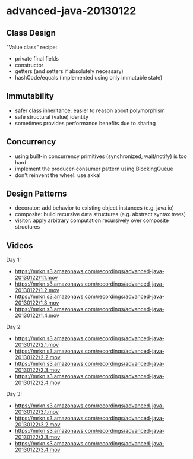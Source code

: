 advanced-java-20130122
======================

Class Design
------------

"Value class" recipe:

* private final fields
* constructor
* getters (and setters if absolutely necessary)
* hashCode/equals (implemented using only immutable state)

Immutability
------------

* safer class inheritance: easier to reason about polymorphism
* safe structural (value) identity
* sometimes provides performance benefits due to sharing

Concurrency
-----------

* using built-in concurrency primitives (synchronized, wait/notify) is too hard
* implement the producer-consumer pattern using BlockingQueue
* don't reinvent the wheel: use akka!

Design Patterns
---------------

* decorator: add behavior to existing object instances (e.g. java.io)
* composite: build recursive data structures (e.g. abstract syntax trees)
* visitor: apply arbitrary computation recursively over composite structures

Videos
------

Day 1:

* https://mrkn.s3.amazonaws.com/recordings/advanced-java-20130122/1.1.mov
* https://mrkn.s3.amazonaws.com/recordings/advanced-java-20130122/1.2.mov
* https://mrkn.s3.amazonaws.com/recordings/advanced-java-20130122/1.3.mov
* https://mrkn.s3.amazonaws.com/recordings/advanced-java-20130122/1.4.mov

Day 2:

* https://mrkn.s3.amazonaws.com/recordings/advanced-java-20130122/2.1.mov
* https://mrkn.s3.amazonaws.com/recordings/advanced-java-20130122/2.2.mov
* https://mrkn.s3.amazonaws.com/recordings/advanced-java-20130122/2.3.mov
* https://mrkn.s3.amazonaws.com/recordings/advanced-java-20130122/2.4.mov

Day 3:

* https://mrkn.s3.amazonaws.com/recordings/advanced-java-20130122/3.1.mov
* https://mrkn.s3.amazonaws.com/recordings/advanced-java-20130122/3.2.mov
* https://mrkn.s3.amazonaws.com/recordings/advanced-java-20130122/3.3.mov
* https://mrkn.s3.amazonaws.com/recordings/advanced-java-20130122/3.4.mov